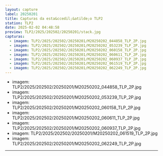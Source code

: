 ```yaml
---
layout: capture
label: 20250201
title: Capturas da esta&ccedil;&atilde;o TLP2
station: TLP2
date: 2025-02-02 04:48:58
preview: TLP2/2025/202502/20250201/stack.jpg
capturas:
  - imagem: TLP2/2025/202502/20250201/M20250202_044858_TLP_2P.jpg
  - imagem: TLP2/2025/202502/20250201/M20250202_053239_TLP_2P.jpg
  - imagem: TLP2/2025/202502/20250201/M20250202_060158_TLP_2P.jpg
  - imagem: TLP2/2025/202502/20250201/M20250202_060611_TLP_2P.jpg
  - imagem: TLP2/2025/202502/20250201/M20250202_060937_TLP_2P.jpg
  - imagem: TLP2/2025/202502/20250201/M20250202_061519_TLP_2P.jpg
  - imagem: TLP2/2025/202502/20250201/M20250202_062249_TLP_2P.jpg
---
```

  - imagem: TLP2/2025/202502/20250201/M20250202_044858_TLP_2P.jpg
  - imagem: TLP2/2025/202502/20250201/M20250202_053239_TLP_2P.jpg
  - imagem: TLP2/2025/202502/20250201/M20250202_060158_TLP_2P.jpg
  - imagem: TLP2/2025/202502/20250201/M20250202_060611_TLP_2P.jpg
  - imagem: TLP2/2025/202502/20250201/M20250202_060937_TLP_2P.jpg
  - imagem: TLP2/2025/202502/20250201/M20250202_061519_TLP_2P.jpg
  - imagem: TLP2/2025/202502/20250201/M20250202_062249_TLP_2P.jpg
---
